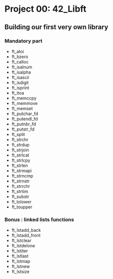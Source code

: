 # Project 00: 42_Libft

## Building our first very own library

### Mandatory part

- ft_atoi
- ft_bzero
- ft_calloc
- ft_isalnum
- ft_isalpha
- ft_isascii
- ft_isdigit
- ft_isprint
- ft_itoa
- ft_memccpy
- ft_memmove
- ft_memset
- ft_putchar_fd
- ft_putendl_fd
- ft_putnbr_fd
- ft_putstr_fd
- ft_split
- ft_strchr
- ft_strdup
- ft_strjoin
- ft_strlcat
- ft_strlcpy
- ft_strlen
- ft_strmapi
- ft_strncmp
- ft_strnstr
- ft_strrchr
- ft_strtim
- ft_substr
- ft_tolower
- ft_toupper

### Bonus : linked lists functions

- ft_lstadd_back
- ft_lstadd_front
- ft_lstclear
- ft_lstdelone
- ft_lstiter
- ft_lstlast
- ft_lstmap
- ft_lstnew
- ft_lstsize

